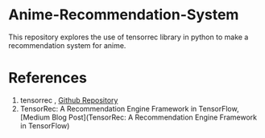 # Anime-Recommendation-System
This repository explores the use of tensorrec library in python to make a recommendation system for anime.

# References
1. tensorrec , [Github Repository](https://github.com/jfkirk/tensorrec)
2. TensorRec: A Recommendation Engine Framework in TensorFlow, [Medium Blog Post](TensorRec: A Recommendation Engine Framework in TensorFlow)
